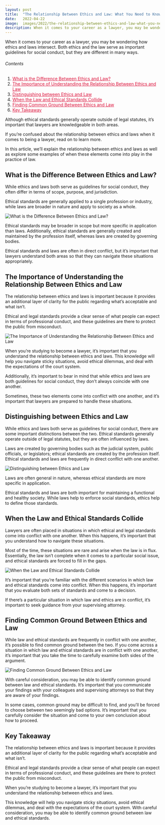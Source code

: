 ```yaml
---
layout: post
title:  "The Relationship Between Ethics and Law: What You Need to Know"
date:   2022-04-22
image:  images/2022/the-relationship-between-ethics-and-law-what-you-need-to-know.jpg
description: When it comes to your career as a lawyer, you may be wondering how ethics and laws intersect. Both ethics and the law serve as important guidelines for social conduct, but they are different in many ways.
---
```



When it comes to your career as a lawyer, you may be wondering how ethics and laws intersect. Both ethics and the law serve as important guidelines for social conduct, but they are different in many ways.

<h6>Contents</h6>

<ol>
  <li><a href="#go1" style="color: #DC143C"> What is the Difference Between Ethics and Law? </a></li>
  <li><a href="#go2" style="color: #DC143C"> The Importance of Understanding the Relationship Between Ethics and Law </a></li>
  <li><a href="#go3" style="color: #DC143C"> Distinguishing between Ethics and Law </a></li>
  <li><a href="#go4" style="color: #DC143C"> When the Law and Ethical Standards Collide </a></li>
  <li><a href="#go5" style="color: #DC143C"> Finding Common Ground Between Ethics and Law </a></li>
  <li><a href="#go6" style="color: #DC143C"> Key Takeaway </a></li>
</ol> 

Although ethical standards generally operate outside of legal statutes, it’s important that lawyers are knowledgeable in both areas.

If you’re confused about the relationship between ethics and laws when it comes to being a lawyer, read on to learn more.

In this article, we’ll explain the relationship between ethics and laws as well as explore some examples of when these elements come into play in the practice of law.

<a id="go1"> </a>
## What is the Difference Between Ethics and Law?

While ethics and laws both serve as guidelines for social conduct, they often differ in terms of scope, purpose, and jurisdiction.

Ethical standards are generally applied to a single profession or industry, while laws are broader in nature and apply to society as a whole.

![What is the Difference Between Ethics and Law?](/images/2022/04/22/what-is-the-difference-between-ethics-and-law.jpg)

Ethical standards may be broader in scope but more specific in application than laws. Additionally, ethical standards are generally created and maintained by the profession itself, whereas laws are created by governing bodies.

Ethical standards and laws are often in direct conflict, but it’s important that lawyers understand both areas so that they can navigate these situations appropriately.

<a id="go2"> </a>
## The Importance of Understanding the Relationship Between Ethics and Law

The relationship between ethics and laws is important because it provides an additional layer of clarity for the public regarding what’s acceptable and what isn’t.

Ethical and legal standards provide a clear sense of what people can expect in terms of professional conduct, and these guidelines are there to protect the public from misconduct.

![The Importance of Understanding the Relationship Between Ethics and Law](/images/2022/04/22/the-importance-of-understanding-the-relationship-between-ethics-and-law.jpg)

When you’re studying to become a lawyer, it’s important that you understand the relationship between ethics and laws. This knowledge will help you navigate sticky situations, avoid ethical dilemmas, and deal with the expectations of the court system.

Additionally, it’s important to bear in mind that while ethics and laws are both guidelines for social conduct, they don’t always coincide with one another.

Sometimes, these two elements come into conflict with one another, and it’s important that lawyers are prepared to handle these situations.

<a id="go3"> </a>
## Distinguishing between Ethics and Law

While ethics and laws both serve as guidelines for social conduct, there are some important distinctions between the two. Ethical standards generally operate outside of legal statutes, but they are often influenced by laws.

Laws are created by governing bodies such as the judicial system, public officials, or legislators; ethical standards are created by the profession itself. Ethical standards and laws are frequently in direct conflict with one another.

![Distinguishing between Ethics and Law](/images/2022/04/22/distinguishing-between-ethics-and-law.jpg)

Laws are often general in nature, whereas ethical standards are more specific in application.

Ethical standards and laws are both important for maintaining a functional and healthy society. While laws help to enforce social standards, ethics help to define those standards.

<a id="go4"> </a>
## When the Law and Ethical Standards Collide

Lawyers are often placed in situations in which ethical and legal standards come into conflict with one another. When this happens, it’s important that you understand how to navigate these situations.

Most of the time, these situations are rare and arise when the law is in flux. Essentially, the law isn’t complete when it comes to a particular social issue, and ethical standards are forced to fill in the gaps.

![When the Law and Ethical Standards Collide](/images/2022/04/22/when-the-law-and-ethical-standards-collide.jpg)

It’s important that you’re familiar with the different scenarios in which law and ethical standards come into conflict. When this happens, it’s important that you evaluate both sets of standards and come to a decision.

If there’s a particular situation in which law and ethics are in conflict, it’s important to seek guidance from your supervising attorney.

<a id="go5"> </a>
## Finding Common Ground Between Ethics and Law

While law and ethical standards are frequently in conflict with one another, it’s possible to find common ground between the two. If you come across a situation in which law and ethical standards are in conflict with one another, it’s important that you take the time to carefully examine both sides of the argument.

![Finding Common Ground Between Ethics and Law](/images/2022/04/22/finding-common-ground-between-ethics-and-law.jpg)

With careful consideration, you may be able to identify common ground between law and ethical standards. It’s important that you communicate your findings with your colleagues and supervising attorneys so that they are aware of your findings.

In some cases, common ground may be difficult to find, and you’ll be forced to choose between two seemingly bad options. It’s important that you carefully consider the situation and come to your own conclusion about how to proceed.

<a id="go6"> </a>
## Key Takeaway

The relationship between ethics and laws is important because it provides an additional layer of clarity for the public regarding what’s acceptable and what isn’t.

Ethical and legal standards provide a clear sense of what people can expect in terms of professional conduct, and these guidelines are there to protect the public from misconduct.

When you’re studying to become a lawyer, it’s important that you understand the relationship between ethics and laws.

This knowledge will help you navigate sticky situations, avoid ethical dilemmas, and deal with the expectations of the court system. With careful consideration, you may be able to identify common ground between law and ethical standards.
